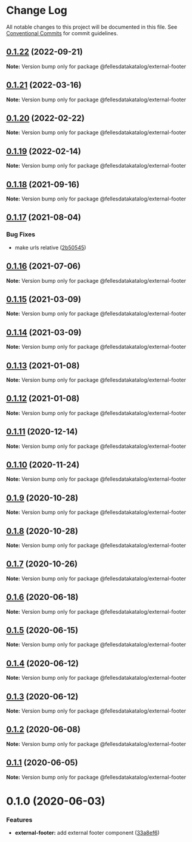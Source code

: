 # Change Log

All notable changes to this project will be documented in this file.
See [Conventional Commits](https://conventionalcommits.org) for commit guidelines.

## [0.1.22](https://github.com/fellesdatakatalog/fdk-kit/compare/@fellesdatakatalog/external-footer@0.1.21...@fellesdatakatalog/external-footer@0.1.22) (2022-09-21)

**Note:** Version bump only for package @fellesdatakatalog/external-footer





## [0.1.21](https://github.com/fellesdatakatalog/fdk-kit/compare/@fellesdatakatalog/external-footer@0.1.20...@fellesdatakatalog/external-footer@0.1.21) (2022-03-16)

**Note:** Version bump only for package @fellesdatakatalog/external-footer





## [0.1.20](https://github.com/fellesdatakatalog/fdk-kit/compare/@fellesdatakatalog/external-footer@0.1.19...@fellesdatakatalog/external-footer@0.1.20) (2022-02-22)

**Note:** Version bump only for package @fellesdatakatalog/external-footer





## [0.1.19](https://github.com/fellesdatakatalog/fdk-kit/compare/@fellesdatakatalog/external-footer@0.1.18...@fellesdatakatalog/external-footer@0.1.19) (2022-02-14)

**Note:** Version bump only for package @fellesdatakatalog/external-footer





## [0.1.18](https://github.com/fellesdatakatalog/fdk-kit/compare/@fellesdatakatalog/external-footer@0.1.17...@fellesdatakatalog/external-footer@0.1.18) (2021-09-16)

**Note:** Version bump only for package @fellesdatakatalog/external-footer





## [0.1.17](https://github.com/fellesdatakatalog/fdk-kit/compare/@fellesdatakatalog/external-footer@0.1.16...@fellesdatakatalog/external-footer@0.1.17) (2021-08-04)


### Bug Fixes

* make urls relative ([2b50545](https://github.com/fellesdatakatalog/fdk-kit/commit/2b505453aff415b061f3554dabed64b81bd0f0bd))





## [0.1.16](https://github.com/fellesdatakatalog/fdk-kit/compare/@fellesdatakatalog/external-footer@0.1.15...@fellesdatakatalog/external-footer@0.1.16) (2021-07-06)

**Note:** Version bump only for package @fellesdatakatalog/external-footer





## [0.1.15](https://github.com/fellesdatakatalog/fdk-kit/compare/@fellesdatakatalog/external-footer@0.1.14...@fellesdatakatalog/external-footer@0.1.15) (2021-03-09)

**Note:** Version bump only for package @fellesdatakatalog/external-footer





## [0.1.14](https://github.com/fellesdatakatalog/fdk-kit/compare/@fellesdatakatalog/external-footer@0.1.13...@fellesdatakatalog/external-footer@0.1.14) (2021-03-09)

**Note:** Version bump only for package @fellesdatakatalog/external-footer





## [0.1.13](https://github.com/fellesdatakatalog/fdk-kit/compare/@fellesdatakatalog/external-footer@0.1.12...@fellesdatakatalog/external-footer@0.1.13) (2021-01-08)

**Note:** Version bump only for package @fellesdatakatalog/external-footer





## [0.1.12](https://github.com/fellesdatakatalog/fdk-kit/compare/@fellesdatakatalog/external-footer@0.1.11...@fellesdatakatalog/external-footer@0.1.12) (2021-01-08)

**Note:** Version bump only for package @fellesdatakatalog/external-footer





## [0.1.11](https://github.com/fellesdatakatalog/fdk-kit/compare/@fellesdatakatalog/external-footer@0.1.10...@fellesdatakatalog/external-footer@0.1.11) (2020-12-14)

**Note:** Version bump only for package @fellesdatakatalog/external-footer





## [0.1.10](https://github.com/fellesdatakatalog/fdk-kit/compare/@fellesdatakatalog/external-footer@0.1.9...@fellesdatakatalog/external-footer@0.1.10) (2020-11-24)

**Note:** Version bump only for package @fellesdatakatalog/external-footer





## [0.1.9](https://github.com/fellesdatakatalog/fdk-kit/compare/@fellesdatakatalog/external-footer@0.1.8...@fellesdatakatalog/external-footer@0.1.9) (2020-10-28)

**Note:** Version bump only for package @fellesdatakatalog/external-footer





## [0.1.8](https://github.com/fellesdatakatalog/fdk-kit/compare/@fellesdatakatalog/external-footer@0.1.7...@fellesdatakatalog/external-footer@0.1.8) (2020-10-28)

**Note:** Version bump only for package @fellesdatakatalog/external-footer





## [0.1.7](https://github.com/fellesdatakatalog/fdk-kit/compare/@fellesdatakatalog/external-footer@0.1.6...@fellesdatakatalog/external-footer@0.1.7) (2020-10-26)

**Note:** Version bump only for package @fellesdatakatalog/external-footer





## [0.1.6](https://github.com/fellesdatakatalog/fdk-kit/compare/@fellesdatakatalog/external-footer@0.1.5...@fellesdatakatalog/external-footer@0.1.6) (2020-06-18)

**Note:** Version bump only for package @fellesdatakatalog/external-footer





## [0.1.5](https://github.com/fellesdatakatalog/fdk-kit/compare/@fellesdatakatalog/external-footer@0.1.4...@fellesdatakatalog/external-footer@0.1.5) (2020-06-15)

**Note:** Version bump only for package @fellesdatakatalog/external-footer





## [0.1.4](https://github.com/fellesdatakatalog/fdk-kit/compare/@fellesdatakatalog/external-footer@0.1.3...@fellesdatakatalog/external-footer@0.1.4) (2020-06-12)

**Note:** Version bump only for package @fellesdatakatalog/external-footer





## [0.1.3](https://github.com/fellesdatakatalog/fdk-kit/compare/@fellesdatakatalog/external-footer@0.1.2...@fellesdatakatalog/external-footer@0.1.3) (2020-06-12)

**Note:** Version bump only for package @fellesdatakatalog/external-footer





## [0.1.2](https://github.com/fellesdatakatalog/fdk-kit/compare/@fellesdatakatalog/external-footer@0.1.1...@fellesdatakatalog/external-footer@0.1.2) (2020-06-08)

**Note:** Version bump only for package @fellesdatakatalog/external-footer





## [0.1.1](https://github.com/fellesdatakatalog/fdk-kit/compare/@fellesdatakatalog/external-footer@0.1.0...@fellesdatakatalog/external-footer@0.1.1) (2020-06-05)

**Note:** Version bump only for package @fellesdatakatalog/external-footer





# 0.1.0 (2020-06-03)


### Features

* **external-footer:** add external footer component ([33a8ef6](https://github.com/fellesdatakatalog/fdk-kit/commit/33a8ef65ef8ca37bccfae4b0c14fa226b25cc8e9))
